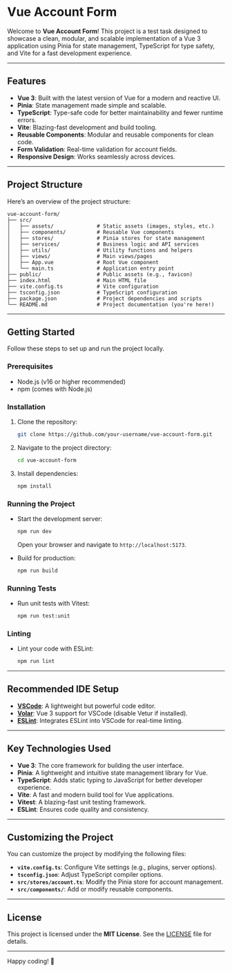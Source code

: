 # Vue Account Form

Welcome to **Vue Account Form**! This project is a test task designed to showcase a clean, modular, and scalable implementation of a Vue 3 application using Pinia for state management, TypeScript for type safety, and Vite for a fast development experience.

---

## Features

- **Vue 3**: Built with the latest version of Vue for a modern and reactive UI.
- **Pinia**: State management made simple and scalable.
- **TypeScript**: Type-safe code for better maintainability and fewer runtime errors.
- **Vite**: Blazing-fast development and build tooling.
- **Reusable Components**: Modular and reusable components for clean code.
- **Form Validation**: Real-time validation for account fields.
- **Responsive Design**: Works seamlessly across devices.

---

## Project Structure

Here’s an overview of the project structure:

```
vue-account-form/
├── src/
│   ├── assets/              # Static assets (images, styles, etc.)
│   ├── components/          # Reusable Vue components
│   ├── stores/              # Pinia stores for state management
│   ├── services/            # Business logic and API services
│   ├── utils/               # Utility functions and helpers
│   ├── views/               # Main views/pages
│   ├── App.vue              # Root Vue component
│   └── main.ts              # Application entry point
├── public/                  # Public assets (e.g., favicon)
├── index.html               # Main HTML file
├── vite.config.ts           # Vite configuration
├── tsconfig.json            # TypeScript configuration
├── package.json             # Project dependencies and scripts
└── README.md                # Project documentation (you're here!)
```

---

## Getting Started

Follow these steps to set up and run the project locally.

### Prerequisites

- Node.js (v16 or higher recommended)
- npm (comes with Node.js)

### Installation

1. Clone the repository:
   ```bash
   git clone https://github.com/your-username/vue-account-form.git
   ```
2. Navigate to the project directory:
   ```bash
   cd vue-account-form
   ```
3. Install dependencies:
   ```bash
   npm install
   ```

### Running the Project

- Start the development server:

  ```bash
  npm run dev
  ```

  Open your browser and navigate to `http://localhost:5173`.

- Build for production:
  ```bash
  npm run build
  ```

### Running Tests

- Run unit tests with Vitest:
  ```bash
  npm run test:unit
  ```

### Linting

- Lint your code with ESLint:
  ```bash
  npm run lint
  ```

---

## Recommended IDE Setup

- **[VSCode](https://code.visualstudio.com/)**: A lightweight but powerful code editor.
- **[Volar](https://marketplace.visualstudio.com/items?itemName=Vue.volar)**: Vue 3 support for VSCode (disable Vetur if installed).
- **[ESLint](https://marketplace.visualstudio.com/items?itemName=dbaeumer.vscode-eslint)**: Integrates ESLint into VSCode for real-time linting.

---

## Key Technologies Used

- **Vue 3**: The core framework for building the user interface.
- **Pinia**: A lightweight and intuitive state management library for Vue.
- **TypeScript**: Adds static typing to JavaScript for better developer experience.
- **Vite**: A fast and modern build tool for Vue applications.
- **Vitest**: A blazing-fast unit testing framework.
- **ESLint**: Ensures code quality and consistency.

---

## Customizing the Project

You can customize the project by modifying the following files:

- **`vite.config.ts`**: Configure Vite settings (e.g., plugins, server options).
- **`tsconfig.json`**: Adjust TypeScript compiler options.
- **`src/stores/account.ts`**: Modify the Pinia store for account management.
- **`src/components/`**: Add or modify reusable components.

---

## License

This project is licensed under the **MIT License**. See the [LICENSE](LICENSE) file for details.

---

Happy coding! 🚀
